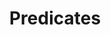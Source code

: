 ---
parent: Slots

grand_parent: Browse Biolink Model
title: Predicates
has_children: true
nav_order: 1
layout: default
---